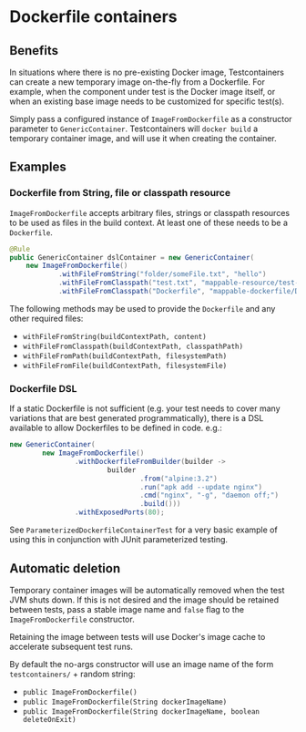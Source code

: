 # Dockerfile containers

## Benefits

In situations where there is no pre-existing Docker image, Testcontainers can create a new temporary image on-the-fly
from a Dockerfile. For example, when the component under test is the Docker image itself, or when an existing base
image needs to be customized for specific test(s).

Simply pass a configured instance of `ImageFromDockerfile` as a constructor parameter to `GenericContainer`.
Testcontainers will `docker build` a temporary container image, and will use it when creating the container.


## Examples

### Dockerfile from String, file or classpath resource

`ImageFromDockerfile` accepts arbitrary files, strings or classpath resources to be used as files in the build context.
At least one of these needs to be a `Dockerfile`.
```java
@Rule
public GenericContainer dslContainer = new GenericContainer(
    new ImageFromDockerfile()
            .withFileFromString("folder/someFile.txt", "hello")
            .withFileFromClasspath("test.txt", "mappable-resource/test-resource.txt")
            .withFileFromClasspath("Dockerfile", "mappable-dockerfile/Dockerfile"))
```

The following methods may be used to provide the `Dockerfile` and any other required files:

* `withFileFromString(buildContextPath, content)`
* `withFileFromClasspath(buildContextPath, classpathPath)`
* `withFileFromPath(buildContextPath, filesystemPath)`
* `withFileFromFile(buildContextPath, filesystemFile)`

### Dockerfile DSL

If a static Dockerfile is not sufficient (e.g. your test needs to cover many variations that are best generated
programmatically), there is a DSL available to allow Dockerfiles to be defined in code. e.g.:
```java
new GenericContainer(
        new ImageFromDockerfile()
                .withDockerfileFromBuilder(builder ->
                        builder
                                .from("alpine:3.2")
                                .run("apk add --update nginx")
                                .cmd("nginx", "-g", "daemon off;")
                                .build()))
                .withExposedPorts(80);
```

See `ParameterizedDockerfileContainerTest` for a very basic example of using this in conjunction with JUnit
parameterized testing.

## Automatic deletion

Temporary container images will be automatically removed when the test JVM shuts down. If this is not desired and
the image should be retained between tests, pass a stable image name and `false` flag to the `ImageFromDockerfile`
constructor.

Retaining the image between tests will use Docker's image cache to accelerate subsequent test runs.

By default the no-args constructor will use an image name of the form `testcontainers/` + random string:

* `public ImageFromDockerfile()`
* `public ImageFromDockerfile(String dockerImageName)`
* `public ImageFromDockerfile(String dockerImageName, boolean deleteOnExit)`
